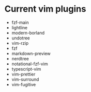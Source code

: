 # Current vim plugins

- fzf-main
- lightline
- modern-borland
- undotree
- vim-rzip
- fzf
- markdown-preview
- nerdtree
- notational-fzf-vim
- typescript-vim
- vim-prettier
- vim-surround
- vim-fugitive
